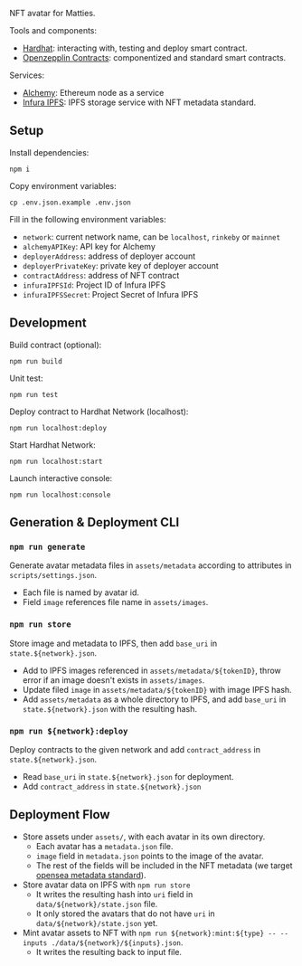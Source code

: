 NFT avatar for Matties.

Tools and components:

- [Hardhat](https://hardhat.org/): interacting with, testing and deploy smart contract.
- [Openzepplin Contracts](https://github.com/OpenZeppelin/openzeppelin-contracts): componentized and standard smart contracts.

Services:

- [Alchemy](https://www.alchemy.com/): Ethereum node as a service
- [Infura IPFS](https://infura.io/product/ipfs): IPFS storage service with NFT metadata standard.

## Setup

Install dependencies:

```
npm i
```

Copy environment variables:

```
cp .env.json.example .env.json
```

Fill in the following environment variables:

- `network`: current network name, can be `localhost`, `rinkeby` or `mainnet`
- `alchemyAPIKey`: API key for Alchemy
- `deployerAddress`: address of deployer account
- `deployerPrivateKey`: private key of deployer account
- `contractAddress`: address of NFT contract
- `infuraIPFSId`: Project ID of Infura IPFS
- `infuraIPFSSecret`: Project Secret of Infura IPFS

## Development

Build contract (optional):

```
npm run build
```

Unit test:

```
npm run test
```

Deploy contract to Hardhat Network (localhost):

```
npm run localhost:deploy
```

Start Hardhat Network:

```
npm run localhost:start
```

Launch interactive console:

```
npm run localhost:console
```

## Generation & Deployment CLI

### `npm run generate`

Generate avatar metadata files in `assets/metadata` according to attributes in `scripts/settings.json`.

- Each file is named by avatar id.
- Field `image` references file name in `assets/images`.

### `npm run store`

Store image and metadata to IPFS, then add `base_uri` in `state.${network}.json`.

- Add to IPFS images referenced in `assets/metadata/${tokenID}`, throw error if an image doesn't exists in `assets/images`.
- Update filed `image` in `assets/metadata/${tokenID}` with image IPFS hash.
- Add `assets/metadata` as a whole directory to IPFS, and add `base_uri` in `state.${network}.json` with the resulting hash.

### `npm run ${network}:deploy`

Deploy contracts to the given network and add `contract_address` in `state.${network}.json`.

- Read `base_uri` in `state.${network}.json` for deployment.
- Add `contract_address` in `state.${network}.json`

## Deployment Flow

- Store assets under `assets/`, with each avatar in its own directory.
  - Each avatar has a `metadata.json` file.
  - `image` field in `metadata.json` points to the image of the avatar.
  - The rest of the fields will be included in the NFT metadata (we target [opensea metadata standard](https://docs.opensea.io/docs/metadata-standards)).
- Store avatar data on IPFS with `npm run store`
  - It writes the resulting hash into `uri` field in `data/${network}/state.json` file.
  - It only stored the avatars that do not have `uri` in `data/${network}/state.json` yet.
- Mint avatar assets to NFT with `npm run ${network}:mint:${type} -- --inputs ./data/${network}/${inputs}.json`.
  - It writes the resulting back to input file.
